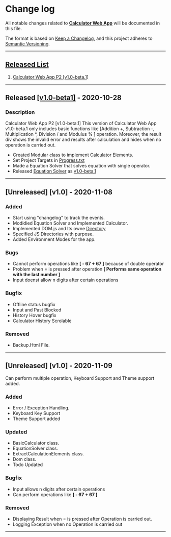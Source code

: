 # Change log
All notable changes related to [**Calculator Web App**](./)  will be documented in this file.


The format is based on [Keep a Changelog](https://keepachangelog.com/en/1.0.0/),
and this project adheres to [Semantic Versioning](https://semver.org/spec/v2.0.0.html).
___

## [Released List](https://github.com/itSubeDibesh/Calculator/releases)
1. [Calculator Web App P2 [v1.0-beta.1]](https://github.com/itSubeDibesh/Calculator/releases/tag/v1.0-beta.1)


___
## Released [[v1.0-beta1]](https://github.com/itSubeDibesh/Calculator/releases/tag/v1.0-beta.1) - 2020-10-28

### __Description__ 
Calculator Web App P2 [v1.0-beta.1] This version of Calculator Web App v1.0-beta.1 only includes basic functions like [Addition +, Subtraction -, Multiplication *, Division / and Modulus % ] operation. Moreover, the result div shows the invalid error and results after calculation and hides when no operation is carried out.

- Created Modular class to implement Calculator Elements.
- Set Project Targets in [Progress.txt](../progress.txt)
- Made a Equation Solver that solves equation with single operator.
- Released [Equation Solver](https://github.com/itSubeDibesh/Calculator/releases/tag/v1.0-beta.1) as [v1.0-beta.1](https://github.com/itSubeDibesh/Calculator/releases/tag/v1.0-beta.1)

___

## [Unreleased] [v1.0] - 2020-11-08
### __Added__
- Start using "changelog" to track the events.
- Modidied Equation Solver and Implemented Calculator.
- Implemented DOM.js and Its owne [Directory](./Scripts/Dom)
- Specified JS Directories with purpose.
- Added Environment Modes for the app.

### __Bugs__
-  Cannot perform operations like __[ - 67 + 67 ]__ because of double operator
-  Problem when = is pressed after operation __[ Performs same operation with the last number ]__
- Input doenst allow n digits after certain operations

### __Bugfix__
- Offline status bugfix
- Input and Past Blocked
- History Hover bugfix
- Calculator History Scrolable

### __Removed__
- Backup.Html File.
___

## [Unreleased] [v1.0] - 2020-11-09
Can perform multiple operation, Keyboard Support and Theme support added.
### __Added__
- Error / Exception Handling.
- Keyboard Key Support
- Theme Support added

### __Updated__
- BasicCalculator class.
- EquationSolver class.
- ExtractCalculationElements class.
- Dom class.
- Todo Updated

### __Bugfix__
- Input allows n digits after certain operations
- Can perform operations like __[ - 67 + 67 ]__

### __Removed__
- Displaying Result when = is pressed after Operation is carried out.
- Logging Exception when no Operation is carried out

___